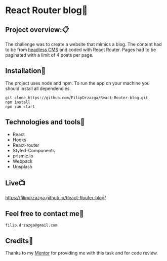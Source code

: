 # React Router blog:sunrise_over_mountains:


## Project overview::clipboard:

The challenge was to create a website that mimics a blog. The content had to be from [headless CMS](https://prismic.io/) and coded with React Router.
Pages had to be paginated with a limit of 4 posts per page.


## Installation:dvd:

The project uses node and npm. To run the app on your machine you should install all dependencies.

```
git clone https://github.com/FilipDrzazga/React-Router-blog.git
npm install
npm run start
```

## Technologies and tools:wrench:

* React
* Hooks
* React-router
* Styled-Components
* prismic.io
* Webpack
* Unsplash


## Live:tv:

<https://filipdrzazga.github.io/React-Router-blog/>


## Feel free to contact me:thought_balloon:

`filip.drzazga@gmail.com`


## Credits:raised_hands:

Thanks to my [Mentor](https://github.com/devmentor-pl) for providing me with this task and for code review.
